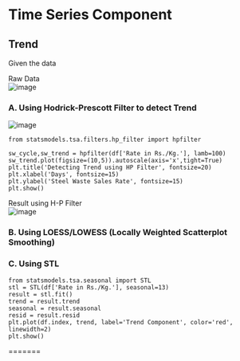 # Time Series Component

## Trend

Given the data

Raw Data <br/>
![image](https://github.com/user-attachments/assets/2e62860c-cb38-4c9f-8e9a-0efd5a85f71b)

### A. Using Hodrick-Prescott Filter to detect Trend

![image](https://github.com/user-attachments/assets/d12fb31f-eb24-4feb-926f-0d0fb0fa4117)

```
from statsmodels.tsa.filters.hp_filter import hpfilter

sw_cycle,sw_trend = hpfilter(df['Rate in Rs./Kg.'], lamb=100)
sw_trend.plot(figsize=(10,5)).autoscale(axis='x',tight=True) 
plt.title('Detecting Trend using HP Filter', fontsize=20)
plt.xlabel('Days', fontsize=15)
plt.ylabel('Steel Waste Sales Rate', fontsize=15)
plt.show()

```

Result using H-P Filter <br/>
![image](https://github.com/user-attachments/assets/1803aee2-6c88-4d51-a224-cb6f49953747)


### B. Using LOESS/LOWESS (Locally Weighted Scatterplot Smoothing)

### C. Using STL

```
from statsmodels.tsa.seasonal import STL
stl = STL(df['Rate in Rs./Kg.'], seasonal=13)
result = stl.fit()
trend = result.trend
seasonal = result.seasonal
resid = result.resid
plt.plot(df.index, trend, label='Trend Component', color='red', linewidth=2)
plt.show()
```
=======


